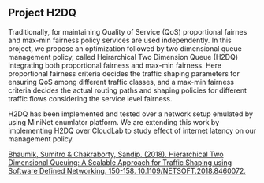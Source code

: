## Project H2DQ

Traditionally, for maintaining Quality of Service (QoS) proportional fairnes and max-min fairness policy services are used independently. In this project, we propose an optimization followed by two dimensional queue management policy, called Heirarchical Two Dimension Queue (H2DQ) integrating both proportional fairness and max-min fairness. Here proportional fairness criteria decides the traffic shaping parameters for ensuring QoS among different traffic classes, and a max-min fairness criteria decides the actual routing paths and shaping policies for different traffic flows considering the service level fairness.

H2DQ has been implemented and tested over a network setup emulated by using MiniNet enumlator platform. We are extending this work by implementing H2DQ over CloudLab to study effect of internet latency on our management policy.

[Bhaumik, Sumitro & Chakraborty, Sandip. (2018). Hierarchical Two Dimensional Queuing: A Scalable Approach for Traffic Shaping using Software Defined Networking. 150-158. 10.1109/NETSOFT.2018.8460072.](https://ieeexplore.ieee.org/document/8460072)
